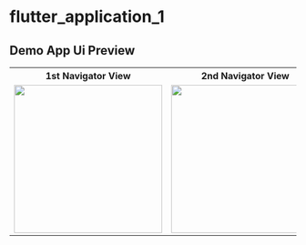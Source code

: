 # flutter_application_1

## Demo App Ui Preview


<table>
  
  
<tr>                    
<th> 1st Navigator View</th>
<th> 2nd Navigator View</th> 
</tr>  
  
  
  
<tr>


 <td>
  <img src="https://github.com/yasin9064/flutter_application_1/assets/108936278/84894c4d-8b56-4867-a771-0c4735cbac96" width="260"/>
 </td>

 <td>
  <img src="https://github.com/yasin9064/flutter_application_1/assets/108936278/8e356677-7b69-4d58-b9c2-7329d78f4da4" width="260"/>
 </td>


</tr>



</table>





<table>

